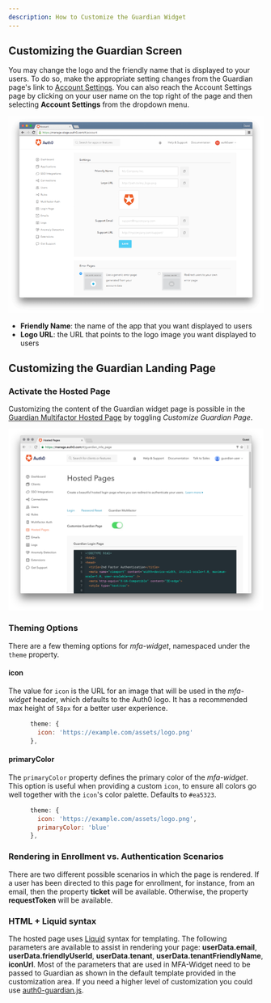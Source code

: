 ```yaml
---
description: How to Customize the Guardian Widget
---
```

## Customizing the Guardian Screen

You may change the logo and the friendly name that is displayed to your users. To do so, make the appropriate setting changes from the Guardian page's link to [Account Settings](${manage_url}/#/account). You can also reach the Account Settings page by clicking on your user name on the top right of the page and then selecting **Account Settings** from the dropdown menu.

![](/media/articles/mfa/guardian-logo-and-name-settings.png)

 * **Friendly Name**: the name of the app that you want displayed to users
 * **Logo URL**: the URL that points to the logo image you want displayed to users

## Customizing the Guardian Landing Page

### Activate the Hosted Page

Customizing the content of the Guardian widget page is possible in the [Guardian Multifactor Hosted Page](${manage_url}/#/guardian_mfa_page) by toggling _Customize Guardian Page_. 

![](/media/articles/mfa/guardian-mfa-hosted-page.png)

### Theming Options
There are a few theming options for _mfa-widget_, namespaced under the `theme` property.

#### icon 
The value for `icon` is the URL for an image that will be used in the _mfa-widget_ header, which defaults to the Auth0 logo. It has a recommended max height of `58px` for a better user experience.

```js
      theme: {
        icon: 'https://example.com/assets/logo.png'
      },
```

#### primaryColor
The `primaryColor` property defines the primary color of the _mfa-widget_. This option is useful when providing a custom `icon`, to ensure all colors go well together with the `icon`'s color palette. Defaults to `#ea5323`.

```js
      theme: {
        icon: 'https://example.com/assets/logo.png',
        primaryColor: 'blue'
      },
```

### Rendering in Enrollment vs. Authentication Scenarios
There are two different possible scenarios in which the page is rendered. If a user has been directed to this page for enrollment, for instance, from an email, then the property **ticket** will be available. Otherwise, the property **requestToken** will be available.

### HTML + Liquid syntax

The hosted page uses [Liquid](https://github.com/Shopify/liquid/wiki/Liquid-for-Designers) syntax for templating. 
The following parameters are available to assist in rendering your page: **userData.email**, **userData.friendlyUserId**, **userData.tenant**, **userData.tenantFriendlyName**, **iconUrl**.
Most of the parameters that are used in MFA-Widget need to be passed to Guardian as shown in the default template provided in the customization area.
If you need a higher level of customization you could use [auth0-guardian.js](https://github.com/auth0/auth0-guardian.js/tree/master/example).
